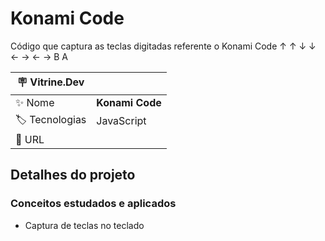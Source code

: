# Konami Code

Código que captura as teclas digitadas referente o Konami Code
↑ ↑ ↓ ↓ ← → ← → B A

| :placard: Vitrine.Dev ||
| --------------------- | ------------------------------------------------ |
| :sparkles: Nome       | **Konami Code** |
| :label: Tecnologias   | JavaScript |
| :rocket: URL          ||

## Detalhes do projeto

### Conceitos estudados e aplicados

* Captura de teclas no teclado
